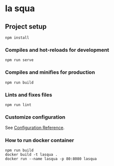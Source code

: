 # la squa

## Project setup
```
npm install
```

### Compiles and hot-reloads for development
```
npm run serve
```

### Compiles and minifies for production
```
npm run build
```

### Lints and fixes files
```
npm run lint
```

### Customize configuration
See [Configuration Reference](https://cli.vuejs.org/config/).


### How to run docker container
```
npm run build
docker build -t lasqua .
docker run --name lasqua -p 80:8080 lasqua
```